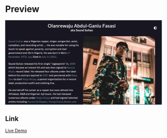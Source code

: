 # Preview

![alt](img/soundSultanTribteScreenshot.png)

## Link

 [Live Demo](https://brymmobaggins.github.io/SoundSultan-tributePage/)